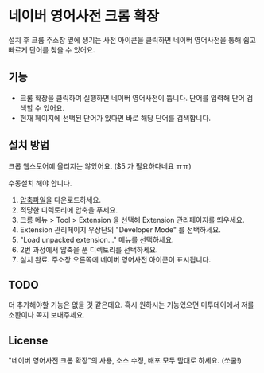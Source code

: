 # 네이버 영어사전 크롬 확장

설치 후 크롬 주소창 옆에 생기는 사전 아이콘을 클릭하면 네이버 영어사전을 통해 쉽고 빠르게 단어를 찾을 수 있어요.

## 기능
* 크롬 확장을 클릭하여 실행하면 네이버 영어사전이 뜹니다. 단어를 입력해 단어 검색할 수 있어요.
* 현재 페이지에 선택된 단어가 있다면 바로 해당 단어를 검색합니다. 

## 설치 방법

크롭 웹스토어에 올리지는 않았어요. ($5 가 필요하다네요 ㅠㅠ)

수동설치 해야 합니다.

1. [압축파일](https://github.com/codian/naver_endic_for_chrome/archives/master)을 다운로드하세요.
2. 적당한 디렉토리에 압축을 푸세요.
3. 크롬 메뉴 > Tool > Extension 을 선택해 Extension 관리페이지를 띄우세요.
4. Extension 관리페이지 우상단의 "Developer Mode" 를 선택하세요.
5. "Load unpacked extension..." 메뉴를 선택하세요.
6. 2번 과정에서 압축을 푼 디렉토리를 선택하세요.
7. 설치 완료. 주소창 오른쪽에 네이버 영어사전 아이콘이 표시됩니다. 

## TODO

더 추가해야할 기능은 없을 것 같은데요. 혹시 원하시는 기능있으면 미투데이에서 저를 소환이나 쪽지 보내주세요.

## License

"네이버 영어사전 크롬 확장"의 사용, 소스 수정, 배포 모두 맘대로 하세요. (쏘쿨!)
